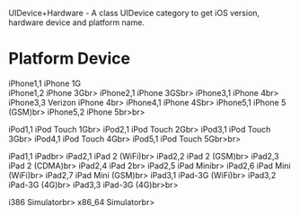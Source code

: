UIDevice+Hardware - A class UIDevice category to get iOS version, hardware device and platform name.


Platform     Device
=============================
iPhone1,1 iPhone 1G<br>
iPhone1,2    iPhone 3Gbr>
iPhone2,1    iPhone 3GSbr>
iPhone3,1    iPhone 4br>
iPhone3,3    Verizon iPhone 4br>
iPhone4,1    iPhone 4Sbr>
iPhone5,1    iPhone 5 (GSM)br>
iPhone5,2    iPhone 5br>br>

iPod1,1      iPod Touch 1Gbr>
iPod2,1      iPod Touch 2Gbr>
iPod3,1      iPod Touch 3Gbr>
iPod4,1      iPod Touch 4Gbr>
iPod5,1      iPod Touch 5Gbr>br>

iPad1,1      iPadbr>
iPad2,1      iPad 2 (WiFi)br>
iPad2,2      iPad 2 (GSM)br>
iPad2,3      iPad 2 (CDMA)br>
iPad2,4      iPad 2br>
iPad2,5      iPad Minibr>
iPad2,6      iPad Mini (WiFi)br>
iPad2,7      iPad Mini (GSM)br>
iPad3,1      iPad-3G (WiFi)br>
iPad3,2      iPad-3G (4G)br>
iPad3,3      iPad-3G (4G)br>br>

i386         Simulatorbr>
x86_64       Simulatorbr>
